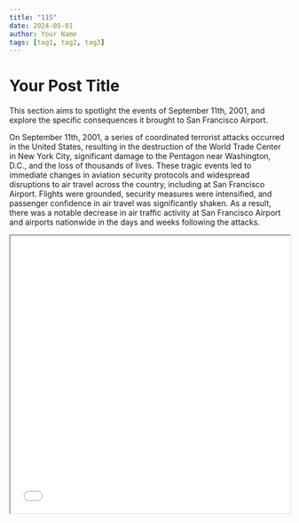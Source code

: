 ```yaml
---
title: "11S"
date: 2024-05-01
author: Your Name
tags: [tag1, tag2, tag3]
---
```


# Your Post Title


This section aims to spotlight the events of September 11th, 2001, and explore the specific consequences it brought to San Francisco Airport.

On September 11th, 2001, a series of coordinated terrorist attacks occurred in the United States, resulting in the destruction of the World Trade Center in New York City, significant damage to the Pentagon near Washington, D.C., and the loss of thousands of lives. These tragic events led to immediate changes in aviation security protocols and widespread disruptions to air travel across the country, including at San Francisco Airport. Flights were grounded, security measures were intensified, and passenger confidence in air travel was significantly shaken. As a result, there was a notable decrease in air traffic activity at San Francisco Airport and airports nationwide in the days and weeks following the attacks.

<iframe src="images/area_11S.html" width="100%" height="500px"></iframe>

